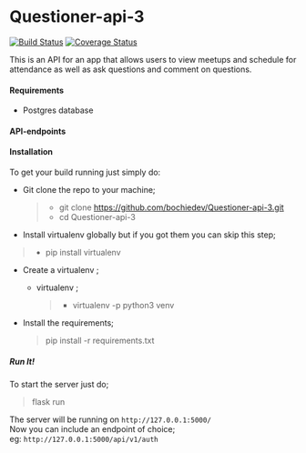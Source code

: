 # Questioner-api-3

[![Build Status](https://travis-ci.com/bochiedev/Questioner-api-3.svg?branch=develop)](https://travis-ci.com/bochiedev/Questioner-api-3) [![Coverage Status](https://coveralls.io/repos/github/bochiedev/Questioner-api-3/badge.svg?branch=develop)](https://coveralls.io/github/bochiedev/Questioner-api-3?branch=develop)

This is an API for an app that allows users to view meetups and schedule for attendance as well as ask questions and comment on questions.

#### Requirements

- Postgres database


#### API-endpoints



#### Installation

To get your build running just simply do:

* Git clone the repo to your machine;
  >  * git clone https://github.com/bochiedev/Questioner-api-3.git
  >  * cd Questioner-api-3

* Install virtualenv globally but if you got them you can skip this step;
> * pip install virtualenv

* Create a virtualenv ;
    * virtualenv ;
        > * virtualenv -p python3 venv             


* Install the requirements;
   > pip install -r requirements.txt

##### Run It!

To start the server just do;
> flask run

The server will be running on    `http://127.0.0.1:5000/`   
Now you can include an endpoint of choice;   
eg:   `http://127.0.0.1:5000/api/v1/auth`
